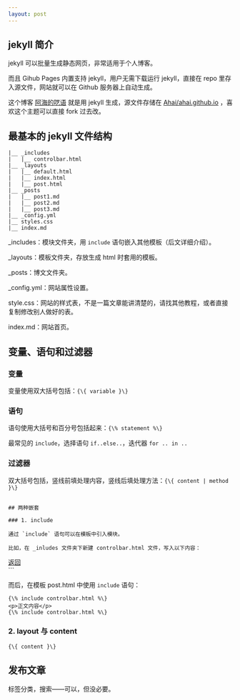 ```yaml
---
layout: post
---
```

## jekyll 简介

jekyll 可以批量生成静态网页，非常适用于个人博客。

而且 Gihub Pages 内置支持 jekyll，用户无需下载运行 jekyll，直接在 repo 里存入源文件，网站就可以在 Github 服务器上自动生成。

这个博客 [阿海的呓语](https://ahai-8.github.io/) 就是用 jekyll 生成，源文件存储在 [Ahai/ahai.github.io](https://github.com/Ahai-8/ahai-8.github.io) ，喜欢这个主题可以直接 fork 过去改。

## 最基本的 jekyll 文件结构

```
|__ _includes
|   |__ controlbar.html
|__ _layouts
|   |__ default.html
|   |__ index.html
|   |__ post.html
|__ _posts
|   |__ post1.md
|   |__ post2.md
|   |__ post3.md
|__ _config.yml
|__ styles.css
|__ index.md
```

_includes：模块文件夹，用 `include` 语句嵌入其他模板（后文详细介绍）。

_layouts：模板文件夹，存放生成 html 时套用的模板。

_posts：博文文件夹。

_config.yml：网站属性设置。

style.css：网站的样式表，不是一篇文章能讲清楚的，请找其他教程，或者直接复制修改别人做好的表。

index.md：网站首页。

## 变量、语句和过滤器

### 变量

变量使用双大括号包括：`{\{ variable }\}`

### 语句

语句使用大括号和百分号包括起来：`{\% statement %\}`

最常见的 `include`，选择语句 `if..else..`，迭代器 `for .. in ..`

### 过滤器

双大括号包括，竖线前填处理内容，竖线后填处理方法：`{\{ content | method }\}`
```

## 两种嵌套

### 1. include

通过 `include` 语句可以在模板中引入模块。

比如，在 _inludes 文件夹下新建 controlbar.html 文件，写入以下内容：

```
<div>
    <a href="{\{ '/' }\}">返回</a>
</div>
```

而后，在模板 post.html 中使用 `include` 语句：

```
{\% include controlbar.html %\}
<p>正文内容</p>
{\% include controlbar.html %\}
```

### 2. layout 与 content

`{\{ content }\}`


## 发布文章

标签分类，搜索——可以，但没必要。
